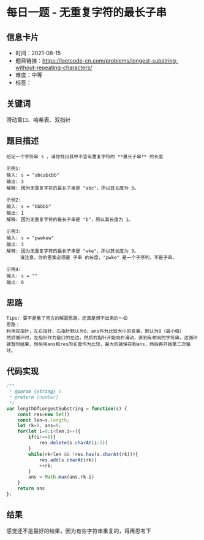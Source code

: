 # 每日一题 - 无重复字符的最长子串

## 信息卡片

* 时间：2021-08-15
* 题目链接：https://leetcode-cn.com/problems/longest-substring-without-repeating-characters/
* 难度：中等
* 标签：

## 关键词

滑动窗口、哈希表、双指针

## 题目描述

```
给定一个字符串 s ，请你找出其中不含有重复字符的 **最长子串** 的长度

示例1:
输入: s = "abcabcbb"
输出: 3 
解释: 因为无重复字符的最长子串是 "abc"，所以其长度为 3。

示例2:
输入: s = "bbbbb"
输出: 1
解释: 因为无重复字符的最长子串是 "b"，所以其长度为 1。

示例3:
输入: s = "pwwkew"
输出: 3
解释: 因为无重复字符的最长子串是 "wke"，所以其长度为 3。
     请注意，你的答案必须是 子串 的长度，"pwke" 是一个子序列，不是子串。

示例4:
输入: s = ""
输出: 0
```

## 思路

```
Tips: 要不是看了官方的解题思路，还真是想不出来的～😫
思路：
利用双指针，左右指针，右指针默认为0，ans作为比较大小的变量，默认为0（最小值）
然后循环时，左指针作为窗口的左边，然后右指针开始向右滑动，直到有相同的字符串，这循环就暂时结束，然后用ans和res的长度作为比较，最大的就保存到ans，然后再开始第二次循环。
```



## 代码实现

```JavaScript
/**
 * @param {string} s
 * @return {number}
 */
var lengthOfLongestSubstring = function(s) {
    const res=new Set()
    const len=s.length;
    let rk=0, ans=0;
    for(let i=0;i<len;i++){
        if(i!==0){
            res.delete(s.charAt(i-1))
        }
        while(rk<len && !res.has(s.charAt(rk))){
            res.add(s.charAt(rk))
            ++rk;
        }
        ans = Math.max(ans,rk-i)
    }
    return ans
};
```

## 结果

感觉还不是最好的结果，因为有些字符串重复的，得再思考下